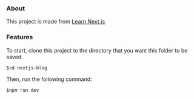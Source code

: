 ### About
This project is made from [Learn Next.js](https://nextjs.org/learn).

### Features
To start, clone this project to the directory that you want this folder to be saved.

`$cd nextjs-blog`

Then, run the following command:

`$npm run dev`